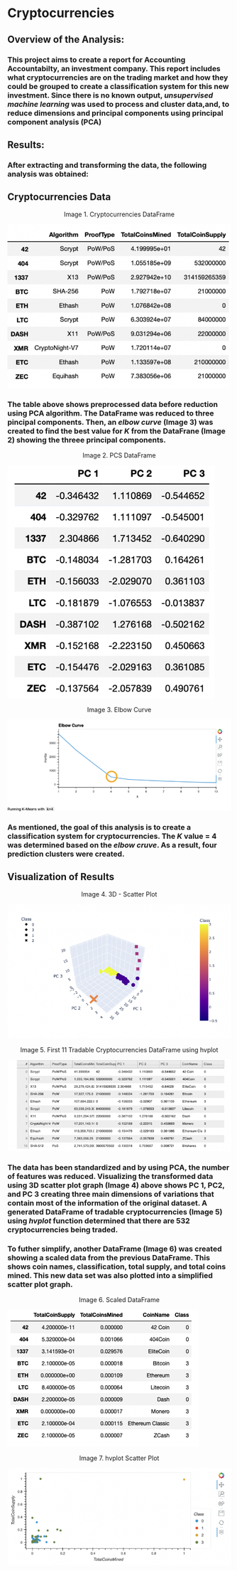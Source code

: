 # Cryptocurrencies

## Overview of the Analysis:

### This project aims to create a report for Accounting Accountabilty, an investment company. This report includes what cryptocurrencies are on the trading market and how they could be grouped to create a classification system for this new investment. Since there is no known output, *unsupervised machine learning* was used to process and cluster data,and, to reduce dimensions and principal components using principal component analysis (PCA) 

## Results:

### After extracting and transforming the data, the following analysis was obtained:

## Cryptocurrencies Data

<p align="center">
  Image 1. Cryptocurrencies DataFrame
</p>

![This is an image](https://github.com/gmgarin/Cryptocurrencies/blob/cdf64ac53c11addbc5b0a6e7d8327529474d714b/images/image1.png)


### The table above shows preprocessed data before reduction using PCA algorithm. The DataFrame was reduced to three pincipal components. Then, an *elbow curve* (Image 3) was created to find the best value for *K* from the DataFrane (Image 2) showing the threee principal components.

<p align="center">
  Image 2. PCS DataFrame
</p>

![This is an image](https://github.com/gmgarin/Cryptocurrencies/blob/cdf64ac53c11addbc5b0a6e7d8327529474d714b/images/image2.png)

<p align="center">
  Image 3. Elbow Curve
</p>

![This is an image](https://github.com/gmgarin/Cryptocurrencies/blob/cdf64ac53c11addbc5b0a6e7d8327529474d714b/images/image3a.png)


### As mentioned, the goal of this analysis is to create a classification system for cryptocurrencies. The *K* value = 4 was determined based on the *elbow cruve*. As a result, four prediction clusters were created. 

## Visualization of Results


<p align="center">
  Image 4. 3D - Scatter Plot
</p>

![This is an image](https://github.com/gmgarin/Cryptocurrencies/blob/cdf64ac53c11addbc5b0a6e7d8327529474d714b/images/image4.png)

<p align="center">
  Image 5. First 11 Tradable Cryptocurrencies DataFrame using hvplot
</p>

![This is an image](https://github.com/gmgarin/Cryptocurrencies/blob/cdf64ac53c11addbc5b0a6e7d8327529474d714b/images/image5.png)

### The data has been standardized and by using PCA, the number of features was reduced. Visualizing the transformed data using 3D scatter plot graph (Image 4) above shows PC 1, PC2, and PC 3 creating three main dimensions of variations that contain most of the information of the original dataset. A generated DataFrame of tradable cryptocurrencies (Image 5) using *hvplot* function determined that there are 532 cryptocurrencies being traded. 

### To futher simplify, another DataFrame (Image 6) was created showing a scaled data from the previous DataFrame. This shows coin names, classification, total supply, and total coins mined. This new data set was also plotted into a simplified scatter plot graph.

<p align="center">
  Image 6. Scaled DataFrame
</p>

![This is an image](https://github.com/gmgarin/Cryptocurrencies/blob/cdf64ac53c11addbc5b0a6e7d8327529474d714b/images/image7.png)

<p align="center">
  Image 7. hvplot Scatter Plot
</p>

![This is an image](https://github.com/gmgarin/Cryptocurrencies/blob/cdf64ac53c11addbc5b0a6e7d8327529474d714b/images/image6.png)
